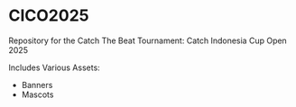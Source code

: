 # CICO2025

Repository for the Catch The Beat Tournament: Catch Indonesia Cup Open 2025

Includes Various Assets:
* Banners
* Mascots
